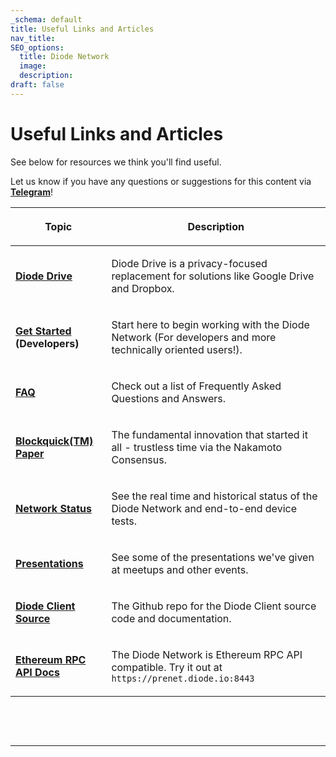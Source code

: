 ```yaml
---
_schema: default
title: Useful Links and Articles
nav_title:
SEO_options:
  title: Diode Network
  image:
  description:
draft: false
---
```

# **Useful Links and Articles**

See below for resources we think you'll find useful.

Let us know if you have any questions or suggestions for this content via [**Telegram**](https://t.me/diode_chain)!

<table><thead><tr><th><p><strong>Topic</strong></p></th><th><p><strong>Description</strong></p></th></tr></thead><tbody><tr><td><p><a href="https://diode.io/solutions/app/#close"><strong>Diode Drive</strong></a></p></td><td><p>Diode Drive is a privacy-focused replacement for solutions like Google Drive and Dropbox.</p></td></tr><tr><td><p><a href="https://network.docs.diode.io/docs/using/developers-start-here/" target="_blank" rel="noopener"><strong>Get Started</strong></a> <strong>(Developers)</strong></p></td><td><p>Start here to begin working with the Diode Network (For developers and more technically oriented users!).</p></td></tr><tr><td><p><a href="https://network.docs.diode.io/docs/faq/docs-on-other-products/" target="_blank" rel="noopener"><strong>FAQ</strong></a></p></td><td><p>Check out a list of Frequently Asked Questions and Answers.</p></td></tr><tr><td><p><a href="https://eprint.iacr.org/2019/579.pdf" target="_blank" rel="noopener"><strong>Blockquick(TM) Paper</strong></a></p></td><td><p>The fundamental innovation that started it all - trustless time via the Nakamoto Consensus.</p></td></tr><tr><td><p><a href="https://diode.io/status" target="_blank" rel="noopener"><strong>Network Status</strong></a></p></td><td><p>See the real time and historical status of the Diode Network and end-to-end device tests.</p></td></tr><tr><td><p><a href="https://github.com/diodechain/presentations" target="_blank" rel="noopener"><strong>Presentations</strong></a></p></td><td><p>See some of the presentations we've given at meetups and other events.</p></td></tr><tr><td><p><a href="https://github.com/diodechain/diode_client" target="_blank" rel="noopener"><strong>Diode Client Source</strong></a></p></td><td><p>The Github repo for the Diode Client source code and documentation.</p></td></tr><tr><td><p><a href="https://eth.wiki/json-rpc/API" target="_blank" rel="noopener"><strong>Ethereum RPC API Docs</strong></a></p></td><td><p>The Diode Network is Ethereum RPC API compatible. Try it out at <code>https://prenet.diode.io:8443</code></p></td></tr></tbody></table>

&nbsp;

&nbsp;

---

&nbsp;